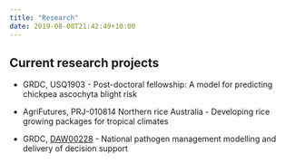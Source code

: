 ```yaml
---
title: "Research"
date: 2019-08-08T21:42:49+10:00
---
```


## Current research projects

  * GRDC, USQ1903 - Post-doctoral fellowship: A model for predicting chickpea ascochyta blight risk
  
  * AgriFutures, PRJ-010814 Northern rice Australia - Developing rice growing packages for tropical climates
  
  * GRDC, [DAW00228](https://grdc.com.au/research/projects/project?id=784) - National pathogen management modelling and delivery of decision support
